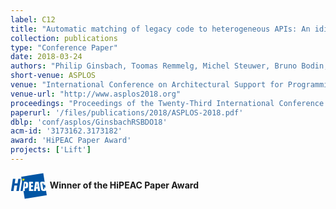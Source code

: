 ```yaml
---
label: C12
title: "Automatic matching of legacy code to heterogeneous APIs: An idiomatic approach"
collection: publications
type: "Conference Paper"
date: 2018-03-24
authors: "Philip Ginsbach, Toomas Remmelg, Michel Steuwer, Bruno Bodin, Christophe Dubach, and Michael F. P. O'Boyle"
short-venue: ASPLOS
venue: "International Conference on Architectural Support for Programming Languages and Operating Systems"
venue-url: "http://www.asplos2018.org"
proceedings: "Proceedings of the Twenty-Third International Conference on Architectural Support for Programming Languages and Operating Systems, ASPLOS 2018, Williamsburg, VA, USA, March 24-28, 2018."
paperurl: '/files/publications/2018/ASPLOS-2018.pdf'
dblp: 'conf/asplos/GinsbachRSBDO18'
acm-id: '3173162.3173182'
award: 'HiPEAC Paper Award'
projects: ['Lift']
---
```


<a href="https://www.hipeac.net/research/paper-awards/2018/" style="text-decoration: none; display: inline-block;">
    <svg version="1.1" xmlns="http://www.w3.org/2000/svg" xmlns:xlink="http://www.w3.org/1999/xlink"
        style="display: inline-block; vertical-align: middle;"
        height="3em"
        x="0px" y="0px" viewBox="0 0 512 366" enable-background="new 0 0 512 366" xml:space="preserve" class="logo">
    <g id="HiPEAC"><polygon fill-rule="evenodd" clip-rule="evenodd" fill="#0055A4" points="7.502,251.803 34.273,82.29 68.763,82.29 58.552,146.936 98.179,146.936 108.39,82.29 142.88,82.29 116.107,251.803 81.619,251.803 93.453,176.884 53.824,176.884 41.992,251.803"></polygon><path fill-rule="evenodd" clip-rule="evenodd" fill="#0055A4" d="M198.067,361.083l-17.299-109.241h18.717v-36.027h9.637 c26.395,0,35.85-7.721,35.85-38.314l-0.001-21.927c0-23.45-11.597-31.352-32.921-31.352h-22.946l-20.198,127.573h-28.543 l20.198-127.573l-11.219-70.834L457.04,4.665l19.498,123.146c-5.745-3.575-14.338-5.32-26.976-5.32h-10.709 c-21.945,0-28.082,10.775-24.822,31.378l11.306,71.401c2.657,16.755,12.242,27.71,34.183,27.71h10.71 c12.462,0,20.572-1.825,25.093-6.541l10.441,65.92L198.067,361.083z M207.921,192.47h-8.436v-44.901h8.261 c4.993,0,6.542,1.218,6.542,5.394v30.283C214.288,190.207,212.051,192.47,207.921,192.47 M258.164,124.222l0.006,127.549h58.299 v-23.345h-29.062v-31.624h25.006v-22.017l-25.006,0.003l-0.002-27.223h26.949l-0.004-23.344H258.164z M369.118,141.766 l6.908,57.239h-14.175l6.91-57.242L369.118,141.766z M345.021,124.152l-19.309,127.689h29.942l3.716-30.824h19.136l3.723,30.824 h29.94l-19.313-127.689H345.021z M459.115,151.25l2.627,16.586h21.135l5.777,36.48h-21.137l3.152,19.902 c0.61,3.842-1.728,5.413-6.547,5.413c-4.824,0-7.657-1.568-8.267-5.413l-11.559-72.969c-0.605-3.84,1.728-5.414,6.722-5.414 C455.673,145.836,458.507,147.41,459.115,151.25"></path><polygon fill-rule="evenodd" clip-rule="evenodd" fill="#FFEE00" points="167.256,82.192 195.735,82.192 191.754,107.327 163.275,107.327"></polygon>
    </g>
    </svg>
    <span><strong>Winner of the HiPEAC Paper Award</strong></span>
</a>

